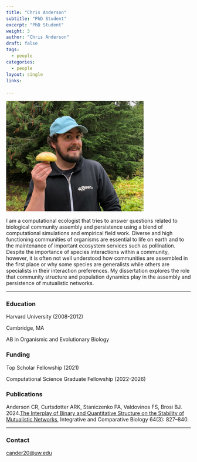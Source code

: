 ```yaml
---
title: "Chris Anderson"
subtitle: "PhD Student"
excerpt: "PhD Student"
weight: 3
author: "Chris Anderson"
draft: false
tags:
  - people
categories:
  - people
layout: single
links:

---
```

<img src="featured.jpg" width="375" height="300">

I am a computational ecologist that tries to answer questions related to biological community assembly and persistence using a blend of computational simulations and empirical field work. Diverse and high functioning communities of organisms are essential to life on earth and to the maintenance of important ecosystem services such as pollination. Despite the importance of species interactions within a community, however, it is often not well understood how communities are assembled in the first place or why some species are generalists while others are specialists in their interaction preferences. My dissertation explores the role that community structure and population dynamics play in the assembly and persistence of mutualistic networks.

---


### Education

Harvard University (2008-2012)

Cambridge, MA

AB in Organismic and Evolutionary Biology

### Funding

Top Scholar Fellowship (2021)

Computational Science Graduate Fellowship (2022-2026)

### Publications
Anderson CR, Curtsdotter ARK, Staniczenko PA, Valdovinos FS, Brosi BJ. 2024.[The Interplay of Binary and Quantitative Structure on the Stability of Mutualistic Networks](https://doi.org/10.1093/icb/icae074), Integrative and Comparative Biology 64(3): 827–840.


---

### Contact
cander20@uw.edu
